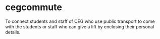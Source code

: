 # cegcommute
To connect students and staff of CEG who use public transport to come with the students or staff who can give a lift by enclosing their personal details.
